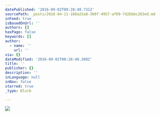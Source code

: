 ```yaml
---
datePublished: '2016-09-02T00:28:40.731Z'
sourcePath: _posts/2016-04-11-160a25a8-300f-4957-af69-7d2bbbc283ed.md
inFeed: true
isBasedOnUrl: ''
authors: []
hasPage: false
keywords: []
author:
  - name: ''
    url: ''
via: {}
dateModified: '2016-09-02T00:28:40.308Z'
title: ''
publisher: {}
description: ''
inLanguage: null
inNav: false
starred: true
_type: Blurb

---
```

![](https://the-grid-user-content.s3-us-west-2.amazonaws.com/57a710fa-ed66-41e2-992d-a79243f30634.jpg)